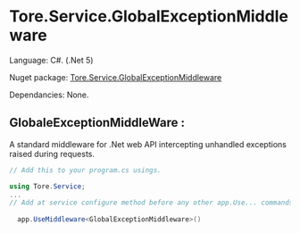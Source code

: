 # Tore.Service.GlobalExceptionMiddleware

Language: C#. (.Net 5)

Nuget package: [Tore.Service.GlobalExceptionMiddleware](https://www.nuget.org/packages/Tore.Service.GlobalExceptionMiddleware/)

Dependancies: None.

## GlobaleExceptionMiddleWare :

A standard middleware for .Net web API intercepting unhandled exceptions raised during requests.

```C#
// Add this to your program.cs usings.

using Tore.Service;
...
// Add at service configure method before any other app.Use... commands :      
  
  app.UseMiddleware<GlobalExceptionMiddleware>()                                       

```  

